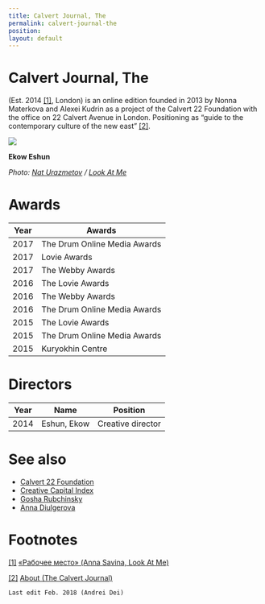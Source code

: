 ```yaml
---
title: Calvert Journal, The
permalink: calvert-journal-the
position:
layout: default
---
```


# Calvert Journal, The

(Est. 2014 <span id="a1">[\[1\]](#f1)</span>, London) is an online edition founded in 2013 by Nonna Materkova and Alexei Kudrin as a project of the Calvert 22 Foundation with the office on 22 Calvert Avenue in London. Positioning as “guide to the contemporary culture of the new east” <span id="a1">[\[2\]](#f2)</span>.

![](http://lamcdn.net/lookatme.ru/post_image-image/MRjh7KK-5OGlrnyiTSpr9g-wide.jpg)

**Ekow Eshun**

*Photo: [Nat Urazmetov](urazmetov-nat) / [Look At Me](http://www.lookatme.ru/mag/archive/experience-other/190361-calvert-journal)*

# Awards

|Year|Awards|
|----|---------|
|2017|The Drum Online Media Awards|
|2017|Lovie Awards|
|2017|The Webby Awards|
|2016|The Lovie Awards|
|2016|The Webby Awards|
|2016|The Drum Online Media Awards|
|2015|The Lovie Awards|
|2015|The Drum Online Media Awards|
|2015|Kuryokhin Centre|

# Directors

|Year|Name|Position|
|----|----|---|
|2014|Eshun, Ekow|Creative director|

# See also

- [Calvert 22 Foundation](calvert-22-foundation)
- [Creative Capital Index](creative-capital-index)
- [Gosha Rubchinsky](gosha-rubchinsky)
- [Anna Diulgerova](diulgerova-anna)

# Footnotes


[[1]](#a1) <span id="f1"></span> [«Рабочее место» (Anna Savina, Look At Me)](http://www.calvertjournal.com/about)

[[2]](#a1) <span id="f2"></span> [About (The Calvert Journal)](http://www.calvertjournal.com/about)



`Last edit Feb. 2018 (Andrei Dei)`
